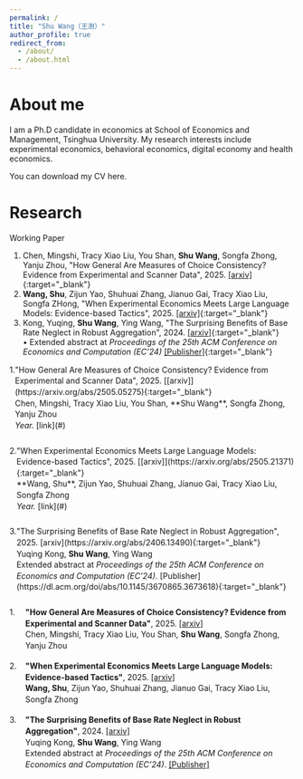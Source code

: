```yaml
---
permalink: /
title: "Shu Wang（王澍）"
author_profile: true
redirect_from: 
  - /about/
  - /about.html
---
```


About me
======
I am a Ph.D candidate in economics at School of Economics and Management, Tsinghua University. My research interests include experimental economics, behavioral economics, digital economy and health economics. 

You can download my CV here.


Research
======
Working Paper
1. Chen, Mingshi, Tracy Xiao Liu, You Shan, **Shu Wang**, Songfa Zhong, Yanju Zhou, "How General Are Measures of Choice Consistency? Evidence from Experimental and Scanner Data", 2025. [[arxiv]](https://arxiv.org/abs/2505.05275){:target="_blank"}
2. **Wang, Shu**, Zijun Yao, Shuhuai Zhang, Jianuo Gai, Tracy Xiao Liu, Songfa ZHong, "When Experimental Economics Meets Large Language Models: Evidence-based Tactics", 2025. [[arxiv]](https://arxiv.org/abs/2505.21371){:target="_blank"}
3. Kong, Yuqing, **Shu Wang**, Ying Wang, "The Surprising Benefits of Base Rate Neglect in Robust Aggregation", 2024. [[arxiv]](https://arxiv.org/abs/2406.13490){:target="_blank"}  
   • Extended abstract at *Proceedings of the 25th ACM Conference on Economics and Computation (EC’24)* [[Publisher]](https://dl.acm.org/doi/abs/10.1145/3670865.3673618){:target="_blank"}

<div style="display: flex; margin-bottom: 1.8em; line-height: 1.4;">
  <div style="width: 1.5em;">1.</div>
  <div>
    "How General Are Measures of Choice Consistency? Evidence from Experimental and Scanner Data", 2025. [[arxiv]](https://arxiv.org/abs/2505.05275){:target="_blank"}<br>
    Chen, Mingshi, Tracy Xiao Liu, You Shan, **Shu Wang**, Songfa Zhong, Yanju Zhou<br>
    <em>Year.</em> [link](#)
  </div>
</div>

<div style="display: flex; margin-bottom: 1.8em; line-height: 1.4;">
  <div style="width: 1.5em;">2.</div>
  <div>
    "When Experimental Economics Meets Large Language Models: Evidence-based Tactics", 2025. [[arxiv]](https://arxiv.org/abs/2505.21371){:target="_blank"}<br>
    **Wang, Shu**, Zijun Yao, Shuhuai Zhang, Jianuo Gai, Tracy Xiao Liu, Songfa Zhong<br>
    <em>Year.</em> [link](#)
  </div>
</div>

<div style="display: flex; margin-bottom: 1.8em; line-height: 1.4;">
  <div style="width: 1.5em;">3.</div>
  <div>
    "The Surprising Benefits of Base Rate Neglect in Robust Aggregation", 2025. [arxiv](https://arxiv.org/abs/2406.13490){:target="_blank"}<br>
    Yuqing Kong, <b>Shu Wang</b>, Ying Wang<br>
    Extended abstract at <em>Proceedings of the 25th ACM Conference on Economics and Computation (EC’24)</em>. [Publisher](https://dl.acm.org/doi/abs/10.1145/3670865.3673618){:target="_blank"}
  </div>
</div>



<div style="display: flex; margin-bottom: 1.2em; line-height: 1.4;">
  <div style="width: 2em; flex-shrink: 0;">1.</div>
  <div>
    <b>"How General Are Measures of Choice Consistency? Evidence from Experimental and Scanner Data"</b>, 2025. 
    <a href="https://arxiv.org/abs/2505.05275" target="_blank">[arxiv]</a><br>
    Chen, Mingshi, Tracy Xiao Liu, You Shan, <b>Shu Wang</b>, Songfa Zhong, Yanju Zhou<br>
  </div>
</div>

<div style="display: flex; margin-bottom: 1.2em; line-height: 1.4;">
  <div style="width: 2em; flex-shrink: 0;">2.</div>
  <div>
    <b>"When Experimental Economics Meets Large Language Models: Evidence-based Tactics"</b>, 2025. 
    <a href="https://arxiv.org/abs/2505.21371" target="_blank">[arxiv]</a><br>
    <b>Wang, Shu</b>, Zijun Yao, Shuhuai Zhang, Jianuo Gai, Tracy Xiao Liu, Songfa Zhong<br>
  </div>
</div>

<div style="display: flex; margin-bottom: 1.2em; line-height: 1.4;">
  <div style="width: 2em; flex-shrink: 0;">3.</div>
  <div>
    <b>"The Surprising Benefits of Base Rate Neglect in Robust Aggregation"</b>, 2024. 
    <a href="https://arxiv.org/abs/2406.13490" target="_blank">[arxiv]</a><br>
    Yuqing Kong, <b>Shu Wang</b>, Ying Wang<br>
    Extended abstract at <em>Proceedings of the 25th ACM Conference on Economics and Computation (EC’24)</em>. 
    <a href="https://dl.acm.org/doi/abs/10.1145/3670865.3673618" target="_blank">[Publisher]</a>
  </div>
</div>


<!--This is the front page of a website that is powered by the [Academic Pages template](https://github.com/academicpages/academicpages.github.io) and hosted on GitHub pages. [GitHub pages](https://pages.github.com) is a free service in which websites are built and hosted from code and data stored in a GitHub repository, automatically updating when a new commit is made to the repository. This template was forked from the [Minimal Mistakes Jekyll Theme](https://mmistakes.github.io/minimal-mistakes/) created by Michael Rose, and then extended to support the kinds of content that academics have: publications, talks, teaching, a portfolio, blog posts, and a dynamically-generated CV. You can fork [this template](https://github.com/academicpages/academicpages.github.io) right now, modify the configuration and markdown files, add your own PDFs and other content, and have your own site for free, with no ads!
-->

<!--Like many other Jekyll-based GitHub Pages templates, Academic Pages makes you separate the website's content from its form. The content & metadata of your website are in structured markdown files, while various other files constitute the theme, specifying how to transform that content & metadata into HTML pages. You keep these various markdown (.md), YAML (.yml), HTML, and CSS files in a public GitHub repository. Each time you commit and push an update to the repository, the [GitHub pages](https://pages.github.com/) service creates static HTML pages based on these files, which are hosted on GitHub's servers free of charge.

Many of the features of dynamic content management systems (like Wordpress) can be achieved in this fashion, using a fraction of the computational resources and with far less vulnerability to hacking and DDoSing. You can also modify the theme to your heart's content without touching the content of your site. If you get to a point where you've broken something in Jekyll/HTML/CSS beyond repair, your markdown files describing your talks, publications, etc. are safe. You can rollback the changes or even delete the repository and start over - just be sure to save the markdown files! Finally, you can also write scripts that process the structured data on the site, such as [this one](https://github.com/academicpages/academicpages.github.io/blob/master/talkmap.ipynb) that analyzes metadata in pages about talks to display [a map of every location you've given a talk](https://academicpages.github.io/talkmap.html).

Getting started
======
1. Register a GitHub account if you don't have one and confirm your e-mail (required!)
1. Fork [this template](https://github.com/academicpages/academicpages.github.io) by clicking the "Use this template" button in the top right. 
1. Go to the repository's settings (rightmost item in the tabs that start with "Code", should be below "Unwatch"). Rename the repository "[your GitHub username].github.io", which will also be your website's URL.
1. Set site-wide configuration and create content & metadata (see below -- also see [this set of diffs](http://archive.is/3TPas) showing what files were changed to set up [an example site](https://getorg-testacct.github.io) for a user with the username "getorg-testacct")
1. Upload any files (like PDFs, .zip files, etc.) to the files/ directory. They will appear at https://[your GitHub username].github.io/files/example.pdf.  
1. Check status by going to the repository settings, in the "GitHub pages" section

Site-wide configuration
------
The main configuration file for the site is in the base directory in [_config.yml](https://github.com/academicpages/academicpages.github.io/blob/master/_config.yml), which defines the content in the sidebars and other site-wide features. You will need to replace the default variables with ones about yourself and your site's github repository. The configuration file for the top menu is in [_data/navigation.yml](https://github.com/academicpages/academicpages.github.io/blob/master/_data/navigation.yml). For example, if you don't have a portfolio or blog posts, you can remove those items from that navigation.yml file to remove them from the header. 

Create content & metadata
------
For site content, there is one markdown file for each type of content, which are stored in directories like _publications, _talks, _posts, _teaching, or _pages. For example, each talk is a markdown file in the [_talks directory](https://github.com/academicpages/academicpages.github.io/tree/master/_talks). At the top of each markdown file is structured data in YAML about the talk, which the theme will parse to do lots of cool stuff. The same structured data about a talk is used to generate the list of talks on the [Talks page](https://academicpages.github.io/talks), each [individual page](https://academicpages.github.io/talks/2012-03-01-talk-1) for specific talks, the talks section for the [CV page](https://academicpages.github.io/cv), and the [map of places you've given a talk](https://academicpages.github.io/talkmap.html) (if you run this [python file](https://github.com/academicpages/academicpages.github.io/blob/master/talkmap.py) or [Jupyter notebook](https://github.com/academicpages/academicpages.github.io/blob/master/talkmap.ipynb), which creates the HTML for the map based on the contents of the _talks directory).

**Markdown generator**

The repository includes [a set of Jupyter notebooks](https://github.com/academicpages/academicpages.github.io/tree/master/markdown_generator
) that converts a CSV containing structured data about talks or presentations into individual markdown files that will be properly formatted for the Academic Pages template. The sample CSVs in that directory are the ones I used to create my own personal website at stuartgeiger.com. My usual workflow is that I keep a spreadsheet of my publications and talks, then run the code in these notebooks to generate the markdown files, then commit and push them to the GitHub repository.

How to edit your site's GitHub repository
------
Many people use a git client to create files on their local computer and then push them to GitHub's servers. If you are not familiar with git, you can directly edit these configuration and markdown files directly in the github.com interface. Navigate to a file (like [this one](https://github.com/academicpages/academicpages.github.io/blob/master/_talks/2012-03-01-talk-1.md) and click the pencil icon in the top right of the content preview (to the right of the "Raw | Blame | History" buttons). You can delete a file by clicking the trashcan icon to the right of the pencil icon. You can also create new files or upload files by navigating to a directory and clicking the "Create new file" or "Upload files" buttons. 


For more info
------
More info about configuring Academic Pages can be found in [the guide](https://academicpages.github.io/markdown/), the [growing wiki](https://github.com/academicpages/academicpages.github.io/wiki), and you can always [ask a question on GitHub](https://github.com/academicpages/academicpages.github.io/discussions). The [guides for the Minimal Mistakes theme](https://mmistakes.github.io/minimal-mistakes/docs/configuration/) (which this theme was forked from) might also be helpful.
-->
